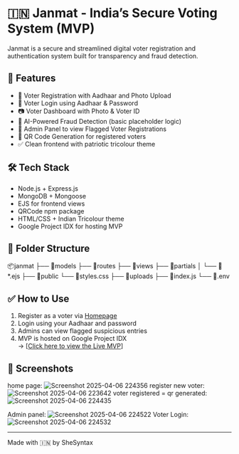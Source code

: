 # 🇮🇳 Janmat - India’s Secure Voting System (MVP)

Janmat is a secure and streamlined digital voter registration and authentication system built for transparency and fraud detection.

## 🚀 Features

- 🧾 Voter Registration with Aadhaar and Photo Upload  
- 🔐 Voter Login using Aadhaar & Password  
- 📷 Voter Dashboard with Photo & Voter ID  
- 🧠 AI-Powered Fraud Detection (basic placeholder logic)  
- 🚩 Admin Panel to view Flagged Voter Registrations  
- 📎 QR Code Generation for registered voters  
- ✅ Clean frontend with patriotic tricolour theme

## 🛠 Tech Stack

- Node.js + Express.js  
- MongoDB + Mongoose  
- EJS for frontend views  
- QRCode npm package  
- HTML/CSS + Indian Tricolour theme  
- Google Project IDX for hosting MVP

## 📂 Folder Structure

📦janmat 
├── 📁models 
├── 📁routes 
├── 📁views 
    ├── 📁partials 
    │ 
    └── 📄*.ejs 
├── 📁public 
    └── 📄styles.css 
├── 📁uploads 
├── 📄index.js 
└── 📄.env

## ✅ How to Use

1. Register as a voter via [Homepage](#)  
2. Login using your Aadhaar and password  
3. Admins can view flagged suspicious entries  
4. MVP is hosted on Google Project IDX  
   → [[Click here to view the Live MVP]([https://janmat.onrender.com/](https://janmat.onrender.com))]
## 📸 Screenshots
home page:
![Screenshot 2025-04-06 224356](https://github.com/user-attachments/assets/4dc65025-8695-41f7-9cd2-ef301e5bca33)
register new voter:
![Screenshot 2025-04-06 223642](https://github.com/user-attachments/assets/5bbfb896-0267-4785-94d1-a16dd96c69a6)
voter registered = qr generated:
![Screenshot 2025-04-06 224435](https://github.com/user-attachments/assets/09f1c687-913b-4d7c-8db4-27c0bfe60c1c)

Admin panel:
![Screenshot 2025-04-06 224522](https://github.com/user-attachments/assets/ea13ef76-c881-4ef8-89ea-63f1cc82f611)
Voter Login:
![Screenshot 2025-04-06 224532](https://github.com/user-attachments/assets/8b9b129c-a0d1-4e18-b132-dd895a694676)


---

Made with 🇮🇳 by SheSyntax
